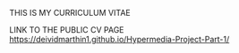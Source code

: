 THIS IS MY CURRICULUM VITAE




LINK TO THE PUBLIC CV PAGE
https://deividmarthin1.github.io/Hypermedia-Project-Part-1/
